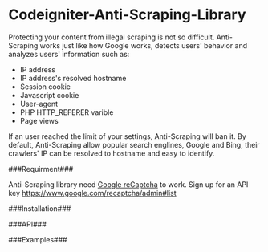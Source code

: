 # Codeigniter-Anti-Scraping-Library

Protecting your content from illegal scraping is not so difficult. Anti-Scraping works just like how Google works, detects users' behavior and analyzes users' information such as:

- IP address
- IP address's resolved hostname
- Session cookie
- Javascript cookie
- User-agent
- PHP HTTP_REFERER varible
- Page views

If an user reached the limit of your settings, Anti-Scraping will ban it. 
By default, Anti-Scraping allow popular search englines, Google and Bing, their crawlers' IP can be resolved to hostname and easy to identify.

###Requirment###

Anti-Scraping library need [Google reCaptcha](https://github.com/google/recaptcha) to work.
Sign up for an API key https://www.google.com/recaptcha/admin#list

###Installation###



###API###


###Examples###
